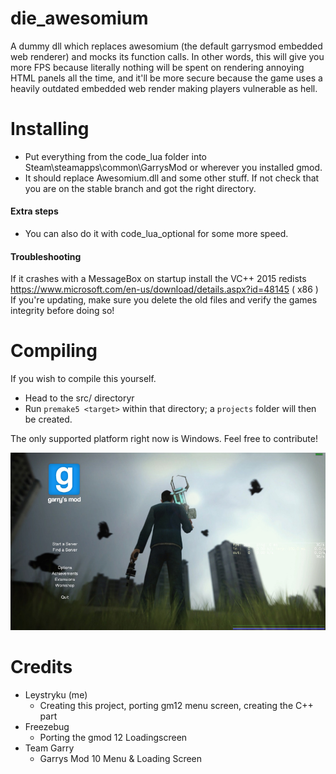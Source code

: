# die_awesomium
A dummy dll which replaces awesomium (the default garrysmod embedded web renderer) and mocks its function calls. In other words, this will give you more FPS because literally nothing will be spent on rendering annoying HTML panels all the time, and it'll be more secure because the game uses a heavily outdated embedded web render making players vulnerable as hell.


# Installing
- Put everything from the code_lua folder into Steam\steamapps\common\GarrysMod or wherever you installed gmod.
- It should replace Awesomium.dll and some other stuff. If not check that you are on the stable branch and got the right directory.

#### Extra steps
- You can also do it with code_lua_optional for some more speed.

#### Troubleshooting
If it crashes with a MessageBox on startup install the VC++ 2015 redists https://www.microsoft.com/en-us/download/details.aspx?id=48145 ( x86 )
If you're updating, make sure you delete the old files and verify the games integrity before doing so!


# Compiling
If you wish to compile this yourself.
- Head to the src/ directoryr
- Run `premake5 <target>` within that directory; a `projects` folder will then be created.

The only supported platform right now is Windows. Feel free to contribute!

![In program view](https://raw.githubusercontent.com/Leystryku/die_awesomium/master/assets/preview.jpg)



# Credits
- Leystryku (me)
	* Creating this project, porting gm12 menu screen, creating the C++ part
- Freezebug
  * Porting the gmod 12 Loadingscreen
- Team Garry
  * Garrys Mod 10 Menu & Loading Screen
